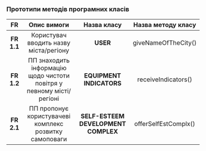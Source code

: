 ### Прототипи методів програмних класів

| **FR** | **Опис вимоги**  | **Назва класу**  | **Назва методу класу**  |
|:--:|:-----------:|:-----------:|:------------------:|
| **FR 1.1** | Користувач вводить назву міста/регіону | **USER**| giveNameOfTheCity()|
| **FR 1.2** | ПП знаходить інформацію щодо чистоти повітря у певному місті/регіоні| **EQUIPMENT INDICATORS**| receiveIndicators()|
| **FR 2.1** | ПП пропонує користувачеві комплекс розвитку самоповаги | **SELF-ESTEEM DEVELOPMENT COMPLEX**| offerSelfEstComplx()|
